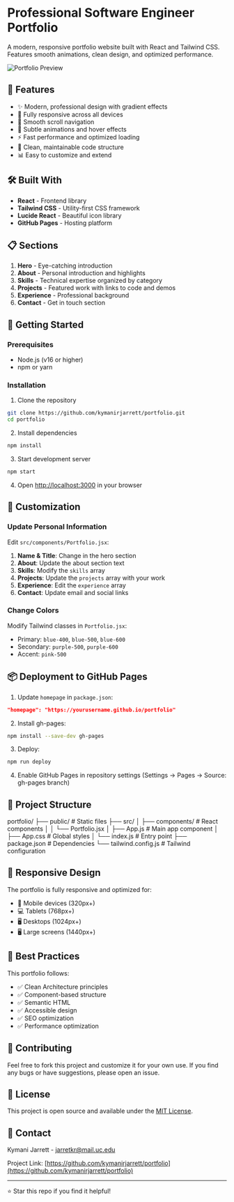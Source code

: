 # Professional Software Engineer Portfolio

A modern, responsive portfolio website built with React and Tailwind CSS. Features smooth animations, clean design, and optimized performance.

![Portfolio Preview](https://via.placeholder.com/800x400?text=Portfolio+Preview)

## 🚀 Features

- ✨ Modern, professional design with gradient effects
- 📱 Fully responsive across all devices
- 🎯 Smooth scroll navigation
- 💫 Subtle animations and hover effects
- ⚡ Fast performance and optimized loading
- 🎨 Clean, maintainable code structure
- 📊 Easy to customize and extend

## 🛠️ Built With

- **React** - Frontend library
- **Tailwind CSS** - Utility-first CSS framework
- **Lucide React** - Beautiful icon library
- **GitHub Pages** - Hosting platform

## 📋 Sections

1. **Hero** - Eye-catching introduction
2. **About** - Personal introduction and highlights
3. **Skills** - Technical expertise organized by category
4. **Projects** - Featured work with links to code and demos
5. **Experience** - Professional background
6. **Contact** - Get in touch section

## 🚦 Getting Started

### Prerequisites

- Node.js (v16 or higher)
- npm or yarn

### Installation

1. Clone the repository
```bash
git clone https://github.com/kymanirjarrett/portfolio.git
cd portfolio
```

2. Install dependencies
```bash
npm install
```

3. Start development server
```bash
npm start
```

4. Open [http://localhost:3000](http://localhost:3000) in your browser

## 🎨 Customization

### Update Personal Information

Edit `src/components/Portfolio.jsx`:

1. **Name & Title**: Change in the hero section
2. **About**: Update the about section text
3. **Skills**: Modify the `skills` array
4. **Projects**: Update the `projects` array with your work
5. **Experience**: Edit the `experience` array
6. **Contact**: Update email and social links

### Change Colors

Modify Tailwind classes in `Portfolio.jsx`:
- Primary: `blue-400`, `blue-500`, `blue-600`
- Secondary: `purple-500`, `purple-600`
- Accent: `pink-500`

## 📦 Deployment to GitHub Pages

1. Update `homepage` in `package.json`:
```json
"homepage": "https://yourusername.github.io/portfolio"
```

2. Install gh-pages:
```bash
npm install --save-dev gh-pages
```

3. Deploy:
```bash
npm run deploy
```

4. Enable GitHub Pages in repository settings (Settings → Pages → Source: gh-pages branch)

## 🔧 Project Structure

portfolio/
├── public/              # Static files
├── src/
│   ├── components/      # React components
│   │   └── Portfolio.jsx
│   ├── App.js          # Main app component
│   ├── App.css         # Global styles
│   └── index.js        # Entry point
├── package.json        # Dependencies
└── tailwind.config.js  # Tailwind configuration

## 📱 Responsive Design

The portfolio is fully responsive and optimized for:
- 📱 Mobile devices (320px+)
- 💻 Tablets (768px+)
- 🖥️ Desktops (1024px+)
- 🖥️ Large screens (1440px+)

## 🎯 Best Practices

This portfolio follows:
- ✅ Clean Architecture principles
- ✅ Component-based structure
- ✅ Semantic HTML
- ✅ Accessible design
- ✅ SEO optimization
- ✅ Performance optimization

## 🤝 Contributing

Feel free to fork this project and customize it for your own use. If you find any bugs or have suggestions, please open an issue.

## 📄 License

This project is open source and available under the [MIT License](LICENSE).

## 📧 Contact

Kymani Jarrett - [jarretkr@mail.uc.edu](mailto:jarretkr@mail.uc.edu)

Project Link: [https://github.com/kymanirjarrett/portfolio](https://github.com/kymanirjarrett/portfolio)

---

⭐ Star this repo if you find it helpful!